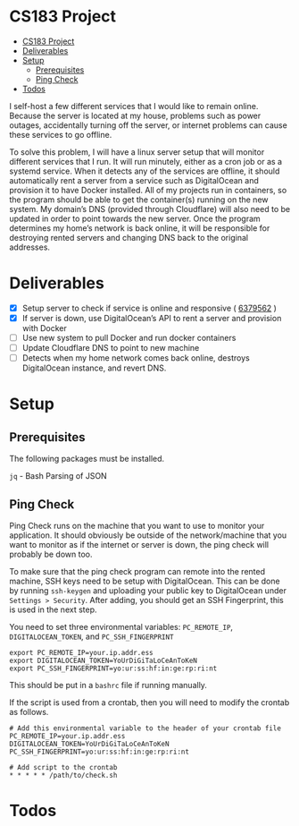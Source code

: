 # CS183 Project
- [CS183 Project](#cs183-project)
- [Deliverables](#deliverables)
- [Setup](#setup)
  - [Prerequisites](#prerequisites)
  - [Ping Check](#ping-check)
- [Todos](#todos)

I self-host a few different services that I would like to remain online. Because the server is located at my house, problems such as power outages, accidentally turning off the server, or internet problems can cause these services to go offline.

To solve this problem, I will have a linux server setup that will monitor different services that I run. It will run minutely, either as a cron job or as a systemd service. When it detects any of the services are offline, it should automatically rent a server from a service such as DigitalOcean and provision it to have Docker installed. All of my projects run in containers, so the program should be able to get the container(s) running on the new system. My domain’s DNS (provided through Cloudflare) will also need to be updated in order to point towards the new server. Once the program determines my home’s network is back online, it will be responsible for destroying rented servers and changing DNS back to the original addresses.

# Deliverables

- [X] Setup server to check if service is online and responsive ( [6379562](https://github.com/emwjacobson/cs183_project/commit/6379562760bc9843d03b139e29d8e0c03323de7f) )
- [X] If server is down, use DigitalOcean’s API to rent a server and provision with Docker
- [ ] Use new system to pull Docker and run docker containers
- [ ] Update Cloudflare DNS to point to new machine
- [ ] Detects when my home network comes back online, destroys DigitalOcean instance, and revert DNS.

# Setup

## Prerequisites

The following packages must be installed.

`jq` - Bash Parsing of JSON

## Ping Check

Ping Check runs on the machine that you want to use to monitor your application. It should obviously be outside of the network/machine that you want to monitor as if the internet or server is down, the ping check will probably be down too.

To make sure that the ping check program can remote into the rented machine, SSH keys need to be setup with DigitalOcean. This can be done by running `ssh-keygen` and uploading your public key to DigitalOcean under `Settings > Security`. After adding, you should get an SSH Fingerprint, this is used in the next step.

You need to set three environmental variables: `PC_REMOTE_IP`, `DIGITALOCEAN_TOKEN`, and `PC_SSH_FINGERPRINT`

```
export PC_REMOTE_IP=your.ip.addr.ess
export DIGITALOCEAN_TOKEN=YoUrDiGiTaLoCeAnToKeN
export PC_SSH_FINGERPRINT=yo:ur:ss:hf:in:ge:rp:ri:nt
```

This should be put in a `bashrc` file if running manually.

If the script is used from a crontab, then you will need to modify the crontab as follows.

```
# Add this environmental variable to the header of your crontab file
PC_REMOTE_IP=your.ip.addr.ess
DIGITALOCEAN_TOKEN=YoUrDiGiTaLoCeAnToKeN
PC_SSH_FINGERPRINT=yo:ur:ss:hf:in:ge:rp:ri:nt

# Add script to the crontab
* * * * * /path/to/check.sh
```

# Todos

